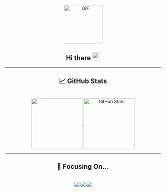 <div align="center">
  <img align="center" alt="GIF" height="125px" src="https://media.giphy.com/media/du3J3cXyzhj75IOgvA/giphy.gif" />

  <h2>Hi there <img src="https://media.giphy.com/media/hvRJCLFzcasrR4ia7z/giphy.gif" width="25px"></h2>

  <hr>

## &#x1f4c8; GitHub Stats

  <br>

  <!-- My GitHub stats -->
  <a href="https://github.com/JuanDGiraldoM/JuanDGiraldoM">
    <img align="center" src="https://github-readme-stats.vercel.app/api/top-langs/?username=juandgiraldom&langs_count=8&layout=compact&theme=highcontrast" height="165" />
  </a>
  <a href="https://github.com/JuanDGiraldoM/JuanDGiraldoM">
    <img align="center" src="https://github-readme-stats.vercel.app/api?username=juandgiraldom&show_icons=true&theme=highcontrast&include_all_commits=true" alt="GitHub Stats" height="165" />
  </a>

  <hr>

## 💪 Focusing On...

  <br>

  <!-- My GitHub repositories -->
  <a href="https://github.com/JuanDGiraldoM/scaffold-clean-architecture">
    <img align="center" src="https://github-readme-stats.vercel.app/api/pin/?username=bancolombia&repo=scaffold-clean-architecture&show_icons=true&theme=highcontrast"  />
  </a>

  <a href="https://github.com/JuanDGiraldoM/secrets-manager">
    <img align="center" src="https://github-readme-stats.vercel.app/api/pin/?username=bancolombia&repo=secrets-manager&show_icons=true&theme=highcontrast" />
  </a>

  <a href="https://github.com/JuanDGiraldoM/distributed-performance-analyzer">
    <img align="center" src="https://github-readme-stats.vercel.app/api/pin/?username=bancolombia&repo=distributed-performance-analyzer&show_icons=true&theme=highcontrast" />
  </a>


</div>

<!--
**JuanDGiraldoM/JuanDGiraldoM** is a ✨ _special_ ✨ repository because its `README.md` (this file) appears on your GitHub profile.

Here are some ideas to get you started:

- 🔭 I’m currently working on ...
- 🌱 I’m currently learning ...
- 👯 I’m looking to collaborate on ...
- 🤔 I’m looking for help with ...
- 💬 Ask me about ...
- 📫 How to reach me: ...
- 😄 Pronouns: ...
- ⚡ Fun fact: ...
  -->
